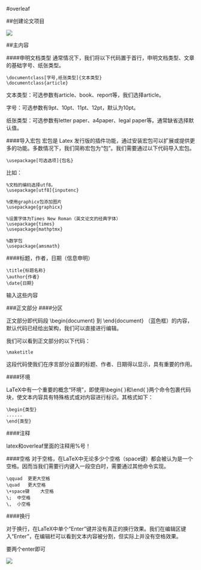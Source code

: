 #overleaf

##创建论文项目

![](https://cdn.jsdelivr.net/gh/tj-messi/picture/1737010066912.png)

##主内容

####申明文档类型
通常情况下，我们将以下代码置于首行，申明文档类型、文章的基础字号、纸张类型。

	\documentclass[字号,纸张类型]{文本类型}
	\documentclass{article}

文本类型：可选参数有article、book、report等，我们选择article。

字号：可选参数有9pt、10pt、11pt、12pt，默认为10pt。

纸张类型：可选参数有letter paper、a4paper、legal paper等。通常缺省选择默认值。


####导入宏包
宏包是 Latex 发行版的插件功能，通过安装宏包可以扩展或提供更多的功能。多数情况下，我们简称宏包为“包”。我们需要通过以下代码导入宏包。

	\usepackage[可选选项]{包名}

比如：

	%文档的编码选择utf8。
	\usepackage[utf8]{inputenc}
	 
	%使用graphicx包添加图片
	\usepackage{graphicx}
	 
	%设置字体为Times New Roman（英文论文的经典字体）
	\usepackage{times}
	\usepackage{mathptmx}
	 
	%数学包
	\usepackage{amsmath}

####标题，作者，日期（信息申明）

	\title{标题名称}
	\author{作者}
	\date{日期}

输入这些内容

###正文部分
####分区

正文部分即代码段 \begin{document} 到 \end{document} （蓝色框）的内容，默认代码已经给出架构，我们可以直接进行编辑。

我们可以看到正文部分的以下代码：

	\maketitle

这段代码使我们在序言部分设置的标题、作者、日期得以显示，具有重要的作用。

####环境

LaTeX中有一个重要的概念“环境”，即使用\begin{ }和\end{ }两个命令包裹代码块，使文本内容具有特殊格式或对内容进行标识。其格式如下：

	\begin{类型}
	......
	\end{类型}

####注释

latex和overleaf里面的注释用%号！

####空格
对于空格，在LaTeX中无论多少个空格（space键）都会被认为是一个空格。因而当我们需要行内键入一段空白时，需要通过其他命令实现。

	\qquad	更更大空格
	\quad	更大空格
	\+space键	大空格
	\;	中空格
	\,	小空格

####换行

对于换行，在LaTeX中单个“Enter”键并没有真正的换行效果。我们在编辑区键入“Enter”，在编辑栏可以看到文本内容被分割，但实际上并没有空格效果。

要两个enter即可

![](https://cdn.jsdelivr.net/gh/tj-messi/picture/20250116152655.png)